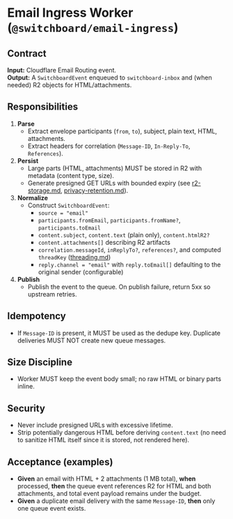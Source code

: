 # Email Ingress Worker (`@switchboard/email-ingress`)

## Contract

**Input:** Cloudflare Email Routing event.  
**Output:** A `SwitchboardEvent` enqueued to `switchboard-inbox` and (when needed) R2 objects for HTML/attachments.

## Responsibilities

1. **Parse**
   - Extract envelope participants (`from`, `to`), subject, plain text, HTML, attachments.
   - Extract headers for correlation (`Message-ID`, `In-Reply-To`, `References`).
2. **Persist**
   - Large parts (HTML, attachments) MUST be stored in R2 with metadata (content type, size).
   - Generate presigned GET URLs with bounded expiry (see [r2-storage.md](r2-storage.md), [privacy-retention.md](privacy-retention.md)).
3. **Normalize**
   - Construct `SwitchboardEvent`:
     - `source = "email"`
     - `participants.fromEmail`, `participants.fromName?`, `participants.toEmail`
     - `content.subject`, `content.text` (plain only), `content.htmlR2?`
     - `content.attachments[]` describing R2 artifacts
     - `correlation.messageId`, `inReplyTo?`, `references?`, and computed `threadKey` ([threading.md](threading.md))
     - `reply.channel = "email"` with `reply.toEmail[]` defaulting to the original sender (configurable)
4. **Publish**
   - Publish the event to the queue. On publish failure, return 5xx so upstream retries.

## Idempotency

- If `Message-ID` is present, it MUST be used as the dedupe key. Duplicate deliveries MUST NOT create new queue messages.

## Size Discipline

- Worker MUST keep the event body small; no raw HTML or binary parts inline.

## Security

- Never include presigned URLs with excessive lifetime.
- Strip potentially dangerous HTML before deriving `content.text` (no need to sanitize HTML itself since it is stored, not rendered here).

## Acceptance (examples)

- **Given** an email with HTML + 2 attachments (1 MB total), **when** processed, **then** the queue event references R2 for HTML and both attachments, and total event payload remains under the budget.
- **Given** a duplicate email delivery with the same `Message-ID`, **then** only one queue event exists.
